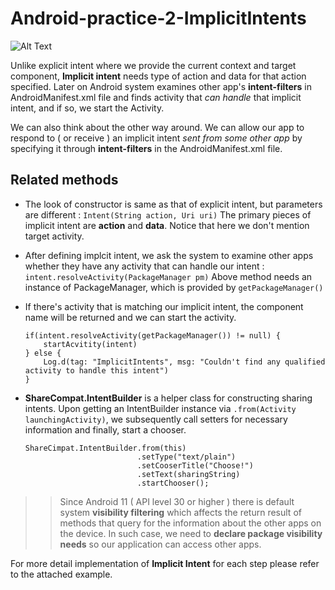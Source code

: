 # Android-practice-2-ImplicitIntents

![Alt Text](https://github.com/RobinKim-SWEngineer/Images-for-document/blob/master/ImplicitIntents.gif)

Unlike explicit intent where we provide the current context and target component, **Implicit intent** needs type of action and data for that action specified. Later on Android system examines other app's **intent-filters** in AndroidManifest.xml file and finds activity that *can handle* that implicit intent, and if so, we start the Activity.

We can also think about the other way around. We can allow our app to respond to ( or receive ) an implicit intent *sent from some other app* by specifying it through **intent-filters** in the AndroidManifest.xml file.

## Related methods
- The look of constructor is same as that of explicit intent, but parameters are different  :
 `Intent(String action, Uri uri)` 
   The primary pieces of implicit intent are **action** and **data**. Notice that here we don't mention target activity.

- After defining implcit intent, we ask the system to examine other apps whether they have any activity that can handle our intent  :
`intent.resolveActivity(PackageManager pm)` 
    Above method needs an instance of PackageManager, which is provided by `getPackageManager()`

- If there's activity that is matching our implicit intent, the component name will be returned and we can start the activity.
    ```
    if(intent.resolveActivity(getPackageManager()) != null) {
        startAcvitity(intent)
    } else {
        Log.d(tag: "ImplicitIntents", msg: "Couldn't find any qualified activity to handle this intent")
    }
    ```
- **ShareCompat.IntentBuilder** is a helper class for constructing sharing intents. Upon getting an IntentBuilder instance via 
  `.from(Activity launchingActivity)`, we subsequently call setters for necessary information and finally, start a chooser.
  
    ```
    ShareCimpat.IntentBuilder.from(this)
                             .setType("text/plain")
                             .setCooserTitle("Choose!")
                             .setText(sharingString)
                             .startChooser();
    ```



>> Since Android 11 ( API level 30 or higher ) there is default system **visibility filtering** which affects the return result of methods that query for the information about the other apps on the device. In such case, we need to **declare package visibility needs** so our application can access other apps.


For more detail implementation of **Implicit Intent** for each step please refer to the attached example.
